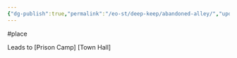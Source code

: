 ```yaml
---
{"dg-publish":true,"permalink":"/eo-st/deep-keep/abandoned-alley/","updated":"2025-06-21T19:52:19.118-04:00"}
---
```


 

#place
 
Leads to [Prison Camp] [Town Hall]
